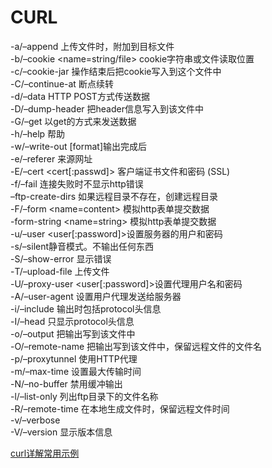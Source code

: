 # CURL

-a/–append 上传文件时，附加到目标文件<br>
-b/–cookie <name=string/file> cookie字符串或文件读取位置<br>
-c/–cookie-jar <file> 操作结束后把cookie写入到这个文件中<br>
-C/–continue-at <offset> 断点续转<br>
-d/–data <data> HTTP POST方式传送数据<br>
-D/–dump-header <file> 把header信息写入到该文件中<br>
-G/–get 以get的方式来发送数据<br>
-h/–help 帮助<br>
-w/–write-out [format]输出完成后<br> 
-e/–referer 来源网址<br>
-E/–cert <cert[:passwd]> 客户端证书文件和密码 (SSL)<br>
-f/–fail 连接失败时不显示http错误<br>
–ftp-create-dirs 如果远程目录不存在，创建远程目录<br>
-F/–form <name=content> 模拟http表单提交数据<br>
-form-string <name=string> 模拟http表单提交数据<br>
-u/–user <user[:password]>设置服务器的用户和密码<br>
-s/–silent静音模式。不输出任何东西<br>
-S/–show-error 显示错误<br>
-T/–upload-file <file> 上传文件<br>
-U/–proxy-user <user[:password]>设置代理用户名和密码<br>
-A/–user-agent 设置用户代理发送给服务器<br>
-i/–include 输出时包括protocol头信息<br>
-I/–head 只显示protocol头信息<br>
-o/–output 把输出写到该文件中<br>
-O/–remote-name 把输出写到该文件中，保留远程文件的文件名<br>
-p/–proxytunnel 使用HTTP代理<br>
-m/–max-time <seconds> 设置最大传输时间<br>
-N/–no-buffer 禁用缓冲输出<br>
-l/–list-only 列出ftp目录下的文件名称<br>
-R/–remote-time 在本地生成文件时，保留远程文件时间<br>
-v/–verbose<br>
-V/–version 显示版本信息<br>


[curl详解常用示例](http://blog.csdn.net/chen8238065/article/details/53304300)
